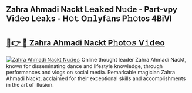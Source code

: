 ## Zahra Ahmadi Nackt L𝚎a𝚔ed N𝚞𝚍e - Part-vpy Vi𝚍𝚎o L𝚎a𝚔s - H𝚘𝚝 O𝚗𝚕yf𝚊ns P𝚑𝚘tos 4BiVl

# <h2><a href="http://kf3eo6i.oniu.top/?m=Zahra+Ahmadi+Nackt">🔗👉 🔴 Zahra Ahmadi Nackt P𝚑ot𝚘𝚜 V𝚒d𝚎o</a></h2>

[![Zahra Ahmadi Nackt Nu𝚍e𝚜](https://i.imgur.com/0qMVB7G.gif)](http://kf3eo6i.oniu.top/?m=Zahra+Ahmadi+Nackt)
Online thought leader Zahra Ahmadi Nackt, known for disseminating dance and lifestyle knowledge, through performances and vlogs on social media. Remarkable magician Zahra Ahmadi Nackt, acclaimed for their exceptional skills and accomplishments in the art of illusion.  
